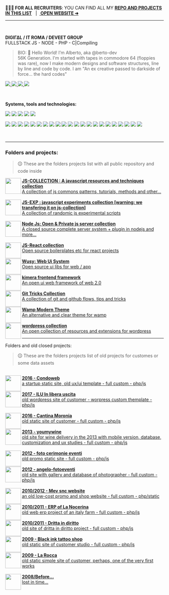 <div align="left">

<b>🕵🏼‍♂️ FOR ALL RECRUITERS</b>: YOU CAN FIND ALL MY <b><a href="#folders-and-projects">REPO AND PROJECTS IN THIS LIST</a></b> &nbsp;&nbsp;|&nbsp;&nbsp;**[ OPEN WEBSITE ➜ ](https://berto.dev/)**

</div>

<!--
<hr>

<img alt="alberto marangelo works tech hub" src="./resources/berto.logo-banner.webp" /><br>
-->
<hr>

<br>

<b>DIGIΓΔL / IT ROMA / DEVEET GROUP</b><br>
FULLSTACK JS - NODE - PHP - C|Compiling<br>

> BIO:
> 👋 Hello World! I’m Alberto, aka @berto-dev </b><br>
> 56K Generation. I'm started with tapes in commodore 64 (floppies was rare), now <wbr>I make modern designs and software structures, line by line and code by code. I am "An ex creative passed to darkside of force... the hard codes"

<a href="https://github.com/berto-dev/"> ![](https://img.shields.io/badge/Website_profile-open_🡥-informational?style=flat-square&logo=google&logoColor=white&color=3f3e3d) </a> <a href="https://www.instagram.com/_berto.dev/"> ![](https://img.shields.io/badge/Instagram_profile-open_🡥-informational?style=flat-square&logo=instagram&logoColor=white&color=3f3e3d) </a> <a href="https://github.com/berto-dev/"> ![](https://img.shields.io/badge/github_profile-open_🡥-informational?style=flat-square&logo=github&logoColor=white&color=3f3e3d) </a> <a href="https://www.linkedin.com/in/berto-dev/"> ![](https://img.shields.io/badge/Linkedin_profile-open_🡥-informational?style=flat-square&logo=linkedin&logoColor=white&color=3f3e3d) </a> 

<br>
 
<b>Systems, tools and technologies:</b>

![](https://img.shields.io/badge/_-Development-informational?style=flat&logo=Sharp&logoColor=white&color=gray)&nbsp;![](https://img.shields.io/badge/_-Programming-informational?style=flat&logo=Sharp&logoColor=white&color=gray)&nbsp;![](https://img.shields.io/badge/_-Business-informational?style=flat&logo=Sharp&logoColor=white&color=gray)&nbsp;![](https://img.shields.io/badge/_-Design-informational?style=flat&logo=Sharp&logoColor=white&color=gray) ![](https://img.shields.io/badge/#-UiUXD-informational?style=flat&color=gray)

![](https://img.shields.io/badge/OS-Linux_Arch-informational?style=flat-square&logo=archlinux&logoColor=white&color=aqua)
![](https://img.shields.io/badge/OS-Linux_Debian-informational?style=flat-square&logo=debian&logoColor=white&color=aqua)
![](https://img.shields.io/badge/OS-Microsoft_Windows-informational?style=flat-square&logo=Windows&logoColor=white&color=aqua)
![](https://img.shields.io/badge/OS-Apple_Connect-informational?style=flat-square&logo=appstore&logoColor=white&color=aqua)
![](https://img.shields.io/badge/Shell-Bash-informational?style=flat-square&logo=gnu-bash&logoColor=white&color=aqua)
![](https://img.shields.io/badge/Cmd-Terminal-informational?style=flat-square&logo=Windows-Terminal&logoColor=white&color=aqua)
![](https://img.shields.io/badge/Code-JavaScript-informational?style=flat-square&logo=javascript&logoColor=white&color=aqua)
![](https://img.shields.io/badge/Code-Php-informational?style=flat-square&logo=Php&logoColor=white&color=aqua)
![](https://img.shields.io/badge/Code-CSharp-informational?style=flat-square&logo=CSharp&logoColor=white&color=aqua)
![](https://img.shields.io/badge/Node-Js-informational?style=flat-square&logo=Node.js&logoColor=white&color=aqua)
![](https://img.shields.io/badge/Mongo-DB-informational?style=flat-square&logo=MongoDb&logoColor=white&color=aqua)
![](https://img.shields.io/badge/React-Js-informational?style=flat-square&logo=react&logoColor=white&color=aqua)
![](https://img.shields.io/badge/Compiler-PWA-informational?style=flat-square&logo=PWA&logoColor=white&color=aqua)
![](https://img.shields.io/badge/Engine-Unity-informational?style=flat-square&logo=Unity&logoColor=white&color=aqua)
![](https://img.shields.io/badge/Engine-Cordova-informational?style=flat-square&logo=Apache-Cordova&logoColor=white&color=aqua)
![](https://img.shields.io/badge/Semantic-Web-informational?style=flat-square&logo=Semantic-Web&logoColor=white&color=aqua)
![](https://img.shields.io/badge/Web-SEO_Process-informational?style=flat-square&logo=Google-Analytics&logoColor=white&color=aqua)
![](https://img.shields.io/badge/Tool-VScode-informational?style=flat-square&logo=htmx&logoColor=white&color=aqua)
![](https://img.shields.io/badge/Tool-Figma-informational?style=flat-square&logo=Figma&logoColor=white&color=aqua)
![](https://img.shields.io/badge/Tool-Adobe-informational?style=flat-square&logo=Adobe&logoColor=white&color=aqua)
![](https://img.shields.io/badge/Tool-Wamp-informational?style=flat-square&logo=Wattpad&logoColor=white&color=aqua)
![](https://img.shields.io/badge/Tool-Blender-informational?style=flat-square&logo=Blender&logoColor=white&color=aqua)

<br>

---

### Folders and projects:

> 🛈 These are the folders projects list with all public repository and code inside

<a href="https://github.com/js-collection" target="_blank">
    <img src="https://avatars.githubusercontent.com/u/109235940?s=200&v=4" size="50" height="50" width="50" align="left">
    <b>JS-COLLECTION : A javascript resources and techniques collection</b><br>
    A collection of js commons patterns, tutorials, methods and other...
</a>
<br><br>
<a href="https://github.com/js-exp-collection" target="_blank">
    <img src="https://avatars.githubusercontent.com/u/113604011?s=200&v=4" size="50" height="50" width="50" align="left">
    <b>JS-EXP : javascript experiments collection [warning: we transfering it on js-collection]</b><br>
    A collection of randomic js experimental scripts
</a>
<br><br>
<a href="https://github.com/node-js-collection" target="_blank">
    <img src="https://avatars.githubusercontent.com/u/130677465?s=400&u=1ed7fc04feb49928a24cd044b82bbfb7e0b09787&v=4" size="50" height="50" width="50" align="left">
    <b>Node Js: Open & Private js server collection</b><br>
    A closed source complete server system + plugin in nodejs and more...
</a>
<br><br>
<a href="https://github.com/js-react-collection" target="_blank">
    <img src="https://avatars.githubusercontent.com/u/117747664?s=96&v=4" size="50" height="50" width="50" align="left">
    <b>JS-React collection</b><br>
    Open source boilerplates etc for react projects
</a>
<br><br>
<a href="https://github.com/wusy-project" target="_blank">
    <img src="https://avatars.githubusercontent.com/u/75279499?s=200&v=4" size="50" height="50" width="50" align="left">
    <b>Wusy: Web Ui System</b><br>
    Open source ui libs for web / app
</a>
<br><br>
<a href="https://github.com/ShapeGroup/kimera-frontend-framework" target="_blank">
    <img src="https://user-images.githubusercontent.com/92259138/153724707-18a7c837-0840-4e21-b7d7-48caa7dd62b1.png" size="50" height="50" width="50" align="left">
    <b>kimera frontend framework</b><br>
    An open ui web framework of web 2.0 
</a>
<br><br>
<a href="https://github.com/git-tricks-collection" target="_blank">
    <img src="https://avatars.githubusercontent.com/u/113598800?s=400&u=d8b7ac124e46c8c85b57eb7832f3e706c37bb5cb&v=4" size="50" height="50" width="50" align="left">
    <b>Git Tricks Collection</b><br>
    A collection of git and github flows, tips and tricks 
</a>
<br><br>
<a href="https://github.com/berto-dev/wamp-theme" target="_blank">
    <img src="https://raw.githubusercontent.com/berto-dev/wamp-theme/main/favicon.ico" size="50" height="50" width="50" align="left">
    <b>Wamp Modern Theme</b><br>
    An alternative and clear theme for wamp 
</a>
<br><br>
<a href="https://github.com/wp-collection" target="_blank">
    <img src="https://avatars.githubusercontent.com/u/99553034?s=200&v=4" size="50" height="50" width="50" align="left">
    <b>wordpress collection</b><br>
    An open collection of resources and extensions for wordpress
</a>

---

Folders and old closed projects:
> 🛈 These are the folders projects list of old projects for customes or some data assets
<br>

<a href="https://github.com/condoweb" target="_blank">
    <img src="https://avatars.githubusercontent.com/u/177073608?s=200&v=4" size="50" height="50" width="50" align="left">
    <b>2016 - Condoweb</b><br>
    a startup static site, old ux/ui template - full custom - php/js
</a>
<br><br>
<a href="https://github.com/inliberauscita" target="_blank">
    <img src="https://avatars.githubusercontent.com/u/177328953?s=200&v=4" size="50" height="50" width="50" align="left">
    <b>2017 - ILU In libera uscita</b><br>
    old wordpress site of customer - worpress custom themplate - php/js
</a>
<br><br>
<a href="https://github.com/cantina-moronia" target="_blank">
    <img src="https://avatars.githubusercontent.com/u/176927257?s=200&v=4" size="50" height="50" width="50" align="left">
    <b>2016 - Cantina Moronia</b><br>
    old static site of customer - full custom - php/js
</a>
<br><br>
<a href="https://github.com/youmywine-shop" target="_blank">
    <img src="https://avatars.githubusercontent.com/u/177276852?s=96&v=4" size="50" height="50" width="50" align="left">
    <b>2013 - youmywine</b><br>
    old site for wine delivery in the 2013 with mobile version, database, customization and ux studies - full custom - php/js
</a>
<br><br>
<a href="https://github.com/fotocerimonieeventi" target="_blank">
    <img src="https://avatars.githubusercontent.com/u/177306476?s=96&v=4" size="50" height="50" width="50" align="left">
    <b>2012 - foto cerimonie eventi</b><br>
    old promo static site - full custom - php/js
</a>
<br><br>
<a href="https://github.com/angelo-fotoeventi" target="_blank">
    <img src="https://avatars.githubusercontent.com/u/177019827?s=200&v=4" size="50" height="50" width="50" align="left">
    <b>2012 - angelo-fotoeventi</b><br>
    old site with gallery and database of photographer - full custom - php/js
</a>
<br><br>
<a href="https://github.com/mev-snc" target="_blank">
    <img src="https://avatars.githubusercontent.com/u/177320958?s=200&v=4" size="50" height="50" width="50" align="left">
    <b>2010/2012 - Mev snc website</b><br>
    an old low-cost promo and shop website - full custom - php/static
</a>
<br><br>
<a href="https://github.com/la-nocerina" target="_blank">
    <img src="https://avatars.githubusercontent.com/u/177579614?s=200&v=4" size="50" height="50" width="50" align="left">
    <b>2010/2011 - ERP of La Nocerina</b><br>
    old web erp project of an italy farm - full custom - php/js
</a>
<br><br>
<a href="https://github.com/dritta-in-diritto" target="_blank">
    <img src="https://avatars.githubusercontent.com/u/177258559?s=200&v=4" size="50" height="50" width="50" align="left">
    <b>2010/2011 - Dritta in diritto</b><br>
    old site of dritta in diritto project - full custom - php/js
</a>
<br><br>
<a href="https://github.com/mev-snc" target="_blank">
    <img src="https://avatars.githubusercontent.com/u/176918201?s=96&v=4" size="50" height="50" width="50" align="left">
    <b>2009 - Black ink tattoo shop</b><br>
    old static site of customer studio - full custom - php/js
</a>
<br><br>
<a href="https://github.com/la-rocca-website" target="_blank">
    <img src="https://avatars.githubusercontent.com/u/177575323?s=200&v=4" size="50" height="50" width="50" align="left">
    <b>2009 - La Rocca</b><br>
    old static simple site of customer, perhaps, one of the very first works
</a>
<br><br>
<a href="xxxx" target="_blank">
    <img src="https://static.vecteezy.com/system/resources/previews/000/583/361/original/timer-icon-vector.jpg" size="50" height="50" width="50" align="left">
    <b>2008/Before...</b><br>
    lost in time...
</a>

<!--
info:
💬
find emoji:  https://emojipedia.org/emoji/
find me on google: https://www.google.com/search?client=firefox-b-d&q=addme+to+search
How to badge: https://shields.io/category/build
All icons: https://simpleicons.org/
custom stats:
  on https://github.com/anuraghazra/github-readme-stats +++ &hide=html&hide_border=false&card_width=320&layout=compact&text_color=dimgray&title_color=cyan&icon_color=aqua&bg_color=WhiteSmok
  [![berto's stats](https://github-readme-stats.vercel.app/api/wakatime?username=ebfeebe0-ae51-4c38-8521-9b0bf9402c6e)](https://github.com/berto-dev/github-readme-stats)
  src="https://github-readme-stats.vercel.app/api/wakatime?username=ebfeebe0-ae51-4c38-8521-9b0bf9402c6e&langs_count=7&custom_title=Runtime&nbsp;Stats&hide_border=false&titletext_color=dimgray&title_color=cyan&icon_color=aqua&bg_color=WhiteSmok"

![](https://img.shields.io/badge/OS-Apple-informational?style=flat-square&logo=Apple&logoColor=white&color=aqua)

https://berto-dev.github.io/
https://berto.dev/


-->

<!--

<img height="160px" src="https://github-readme-stats.vercel.app/api?username=berto-dev&hide_border=false&show_icons=true&include_all_commits=true&count_private=true&layout=compact&langs_count=7&text_color=dimgray&title_color=cyan&icon_color=aqua&bg_color=WhiteSmoke"/><img height="160px" src="https://github-readme-stats.vercel.app/api/top-langs/?username=berto-dev&langs_count=7&custom_title=Runtime&nbsp;Stats&hide_border=false&titletext_color=dimgray&title_color=cyan&icon_color=aqua&bg_color=WhiteSmok"/>

-->
